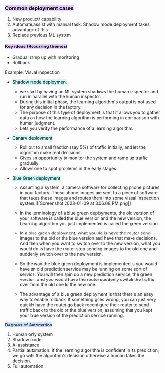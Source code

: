 ### <mark style="background: #D2B3FFA6;">Common deployment cases</mark>
1. New product/ capability
2. Automate/assist with manual task: Shadow mode deployment takes advantage of this
3. Replace previous ML system

#### <mark style="background: #D2B3FFA6;">Key ideas (Recurring themes)</mark>
- Gradual ramp up with monitoring
- Rollback

Example: Visual inspection
- <mark style="background: #ABF7F7A6;">Shadow mode deployment</mark>
	- we start by having an ML system shadows the human inspector and run in parallel with the human inspector. 
	- During this initial phase, the learning algorithm's output is not used for any decision in the factory.
	- The purpose of this type of deployment is that it allows you to gather data on how the learning algorithm is performing in comparison with human judgment.
	- Lets you verify the performance of a learning algorithm.
	
- <mark style="background: #ABF7F7A6;">Canary deployment</mark>
	- Roll out to small fraction (say 5%) of traffic initially, and let the algorithm make real decisions.
	- Gives an opportunity to monitor the system and ramp up traffic gradually.
	- Allows one to spot problems in the early stages
	
- <mark style="background: #ABF7F7A6;">Blue Green deployment</mark>
	- Assuming a system, a camera software for collecting phone pictures in your factory. These phone images are sent to a piece of software that takes these images and routes them into some visual inspection system.![[Screenshot 2023-01-09 at 3.06.08 PM.png]]
	
	- In the terminology of a blue green deployments, the old version of your software is called the blue version and the new version, the Learning algorithm you just implemented is called the green version. 
	- In a blue green deployment, what you do is have the router send images to the old or the blue version and have that make decisions. And then when you want to switch over to the new version, what you would do is have the router stop sending images to the old one and suddenly switch over to the new version. 
	- So the way the blue green deployment is implemented is you would have an old prediction service may be running on some sort of service. You will then spin up a new prediction service, the green version, and you would have the router suddenly switch the traffic over from the old one to the new one. 
	- The advantage of a blue green deployment is that there's an easy way to enable rollback. If something goes wrong, you can just very quickly have the router go back reconfigure their router to send traffic back to the old or the blue version, assuming that you kept your blue version of the prediction service running.

<mark style="background: #ADCCFFA6;">Degrees of Automation</mark>
1. Human only system
2. Shadow mode
3. AI assistance
4. Partial automation: If the learning algorithm is confident in its prediction, we go with the algorithm's decision otherwise a human takes the decision.
5. Full automation